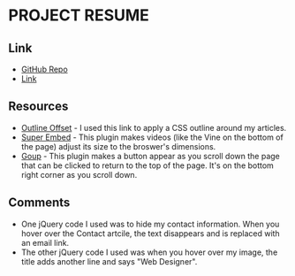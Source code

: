 # PROJECT RESUME

## Link

- [GitHub Repo](https://github.com/rkschoenrock/project_resume_schoenrock_rebecca)
- [Link](http://rebeccaschoenrock.com/project_resume_schoenrock_rebecca/)

## Resources

- [Outline Offset](http://www.w3schools.com/cssref/css3_pr_outline-offset.asp) - I used this link to apply a CSS outline around my articles.
- [Super Embed](https://github.com/corbindavenport/superembed.js) - This plugin makes videos (like the Vine on the bottom of the page) adjust its size to the broswer's dimensions.
- [Goup](https://github.com/Ryuk87/jquery-goup) - This plugin makes a button appear as you scroll down the page that can be clicked to return to the top of the page. It's on the bottom right corner as you scroll down.

## Comments

- One jQuery code I used was to hide my contact information. When you hover over the Contact artcile, the text disappears and is replaced with an email link.
- The other jQuery code I used was when you hover over my image, the title adds another line and says "Web Designer".
